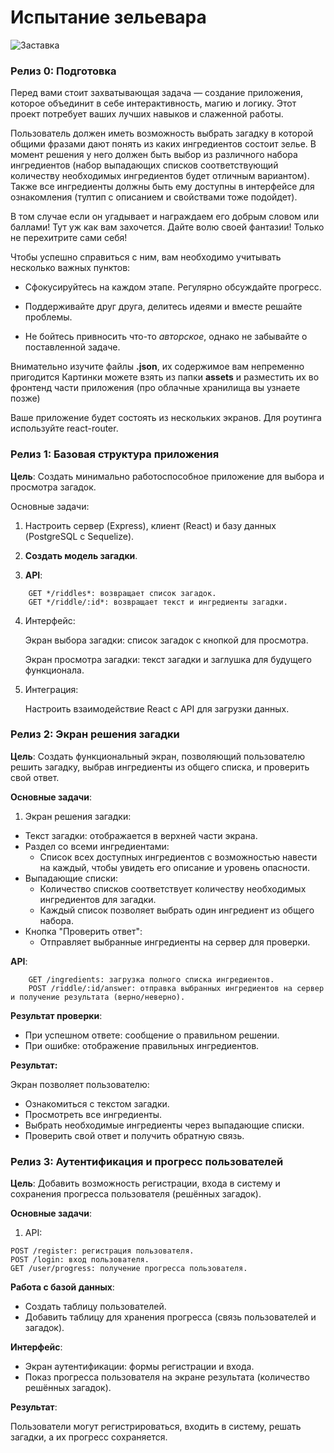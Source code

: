 # Испытание зельевара

![Заставка](./assets/back.webp)

### Релиз 0: Подготовка

Перед вами стоит захватывающая задача — создание приложения, которое объединит в себе интерактивность, магию и логику. Этот проект потребует ваших лучших навыков и слаженной работы.

Пользователь должен иметь возможность выбрать загадку в которой общими фразами дают понять из каких ингредиентов состоит зелье. В момент решения у него должен быть выбор из различного набора ингредиентов (набор выпадающих списков соответствующий количеству необходимых ингредиентов будет отличным вариантом). Также все ингредиенты должны быть ему доступны в интерфейсе для ознакомления (тултип с описанием и свойствами тоже подойдет).
 
В том случае если он угадывает и награждаем его добрым словом или баллами! Тут уж как вам захочется.
Дайте волю своей фантазии! Только не перехитрите сами себя!

Чтобы успешно справиться с ним, вам необходимо учитывать несколько важных пунктов:
* Сфокусируйтесь на каждом этапе. Регулярно обсуждайте прогресс.

* Поддерживайте друг друга, делитесь идеями и вместе решайте проблемы.

* Не бойтесь привносить что-то *авторское*, однако не забывайте о поставленной задаче.

Внимательно изучите файлы **.json**, их содержимое вам непременно пригодится
Картинки можете взять из папки **assets** и разместить их во фронтенд части приложения (про облачные хранилища вы узнаете позже)

Ваше приложение будет состоять из нескольких экранов. Для роутинга используйте react-router.

### Релиз 1: Базовая структура приложения
**Цель**:
Создать минимально работоспособное приложение для выбора и просмотра загадок.

Основные задачи:

1. Настроить сервер (Express), клиент (React) и базу данных (PostgreSQL с Sequelize).

2. **Создать модель загадки**.

3. **API**:

```
    GET */riddles*: возвращает список загадок.
    GET */riddle/:id*: возвращает текст и ингредиенты загадки.
```

4. Интерфейс:

    Экран выбора загадки: список загадок с кнопкой для просмотра.
    
    Экран просмотра загадки: текст загадки и заглушка для будущего функционала.

5. Интеграция:

    Настроить взаимодействие React с API для загрузки данных.

### Релиз 2: Экран решения загадки
**Цель**:
Создать функциональный экран, позволяющий пользователю решить загадку, выбрав ингредиенты из общего списка, и проверить свой ответ.

**Основные задачи**:
1. Экран решения загадки:

* Текст загадки: отображается в верхней части экрана.
* Раздел со всеми ингредиентами:
    * Список всех доступных ингредиентов с возможностью навести на каждый, чтобы увидеть его описание и уровень опасности.
* Выпадающие списки:
    * Количество списков соответствует количеству необходимых ингредиентов для загадки.
    * Каждый список позволяет выбрать один ингредиент из общего набора.
* Кнопка "Проверить ответ":
    * Отправляет выбранные ингредиенты на сервер для проверки.

**API**:
```
    GET /ingredients: загрузка полного списка ингредиентов.
    POST /riddle/:id/answer: отправка выбранных ингредиентов на сервер и получение результата (верно/неверно).
```
**Результат проверки**:

* При успешном ответе: сообщение о правильном решении.
* При ошибке: отображение правильных ингредиентов.

**Результат:**

Экран позволяет пользователю:

* Ознакомиться с текстом загадки.
* Просмотреть все ингредиенты.
* Выбрать необходимые ингредиенты через выпадающие списки.
* Проверить свой ответ и получить обратную связь.

### Релиз 3: Аутентификация и прогресс пользователей

**Цель**: Добавить возможность регистрации, входа в систему и сохранения прогресса пользователя (решённых загадок).

**Основные задачи**:
1. API:
```
POST /register: регистрация пользователя.
POST /login: вход пользователя.
GET /user/progress: получение прогресса пользователя.
```

**Работа с базой данных**:

* Создать таблицу пользователей.
* Добавить таблицу для хранения прогресса (связь пользователей и загадок).

**Интерфейс**:

* Экран аутентификации: формы регистрации и входа.
* Показ прогресса пользователя на экране результата (количество решённых загадок).

**Результат**:

Пользователи могут регистрироваться, входить в систему, решать загадки, а их прогресс сохраняется.

